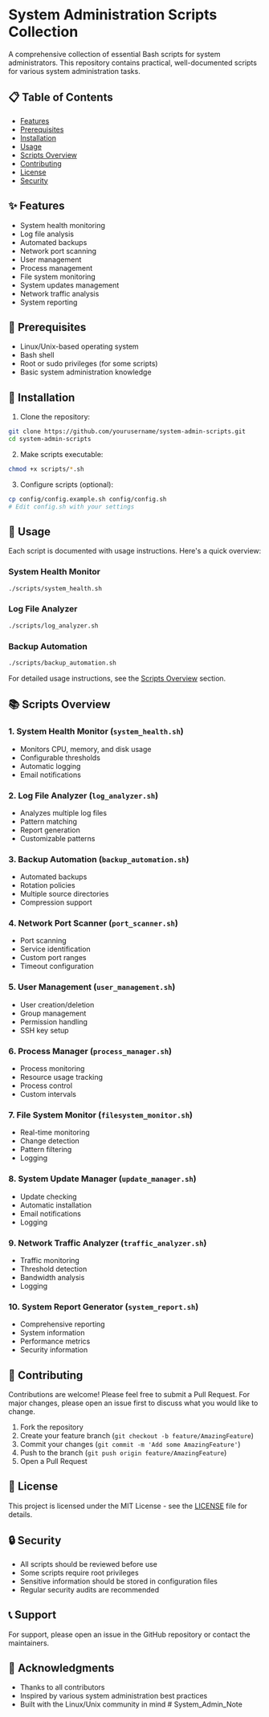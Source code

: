 # System Administration Scripts Collection

A comprehensive collection of essential Bash scripts for system administrators. This repository contains practical, well-documented scripts for various system administration tasks.

## 📋 Table of Contents

- [Features](#features)
- [Prerequisites](#prerequisites)
- [Installation](#installation)
- [Usage](#usage)
- [Scripts Overview](#scripts-overview)
- [Contributing](#contributing)
- [License](#license)
- [Security](#security)

## ✨ Features

- System health monitoring
- Log file analysis
- Automated backups
- Network port scanning
- User management
- Process management
- File system monitoring
- System updates management
- Network traffic analysis
- System reporting

## 🔧 Prerequisites

- Linux/Unix-based operating system
- Bash shell
- Root or sudo privileges (for some scripts)
- Basic system administration knowledge

## 🚀 Installation

1. Clone the repository:
```bash
git clone https://github.com/yourusername/system-admin-scripts.git
cd system-admin-scripts
```

2. Make scripts executable:
```bash
chmod +x scripts/*.sh
```

3. Configure scripts (optional):
```bash
cp config/config.example.sh config/config.sh
# Edit config.sh with your settings
```

## 📖 Usage

Each script is documented with usage instructions. Here's a quick overview:

### System Health Monitor
```bash
./scripts/system_health.sh
```

### Log File Analyzer
```bash
./scripts/log_analyzer.sh
```

### Backup Automation
```bash
./scripts/backup_automation.sh
```

For detailed usage instructions, see the [Scripts Overview](#scripts-overview) section.

## 📚 Scripts Overview

### 1. System Health Monitor (`system_health.sh`)
- Monitors CPU, memory, and disk usage
- Configurable thresholds
- Automatic logging
- Email notifications

### 2. Log File Analyzer (`log_analyzer.sh`)
- Analyzes multiple log files
- Pattern matching
- Report generation
- Customizable patterns

### 3. Backup Automation (`backup_automation.sh`)
- Automated backups
- Rotation policies
- Multiple source directories
- Compression support

### 4. Network Port Scanner (`port_scanner.sh`)
- Port scanning
- Service identification
- Custom port ranges
- Timeout configuration

### 5. User Management (`user_management.sh`)
- User creation/deletion
- Group management
- Permission handling
- SSH key setup

### 6. Process Manager (`process_manager.sh`)
- Process monitoring
- Resource usage tracking
- Process control
- Custom intervals

### 7. File System Monitor (`filesystem_monitor.sh`)
- Real-time monitoring
- Change detection
- Pattern filtering
- Logging

### 8. System Update Manager (`update_manager.sh`)
- Update checking
- Automatic installation
- Email notifications
- Logging

### 9. Network Traffic Analyzer (`traffic_analyzer.sh`)
- Traffic monitoring
- Threshold detection
- Bandwidth analysis
- Logging

### 10. System Report Generator (`system_report.sh`)
- Comprehensive reporting
- System information
- Performance metrics
- Security information

## 🤝 Contributing

Contributions are welcome! Please feel free to submit a Pull Request. For major changes, please open an issue first to discuss what you would like to change.

1. Fork the repository
2. Create your feature branch (`git checkout -b feature/AmazingFeature`)
3. Commit your changes (`git commit -m 'Add some AmazingFeature'`)
4. Push to the branch (`git push origin feature/AmazingFeature`)
5. Open a Pull Request

## 📝 License

This project is licensed under the MIT License - see the [LICENSE](LICENSE) file for details.

## 🔒 Security

- All scripts should be reviewed before use
- Some scripts require root privileges
- Sensitive information should be stored in configuration files
- Regular security audits are recommended

## 📞 Support

For support, please open an issue in the GitHub repository or contact the maintainers.

## 🙏 Acknowledgments

- Thanks to all contributors
- Inspired by various system administration best practices
- Built with the Linux/Unix community in mind # System_Admin_Note
